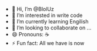 - 👋 Hi, I’m @BlolUz
- 👀 I’m interested in write code
- 🌱 I’m currently learning Engilish
- 💞️ I’m looking to collaborate on ...
- 😄 Pronouns: ☕
- ⚡ Fun fact: All we have is now 
